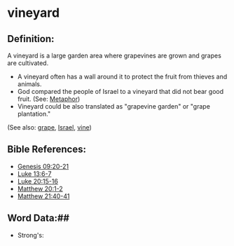 # vineyard #

## Definition: ##

A vineyard is a large garden area where grapevines are grown and grapes are cultivated.

 * A vineyard often has a wall around it to protect the fruit from thieves and animals.
 * God compared the people of Israel to a vineyard that did not bear good fruit. (See: [Metaphor](rc://en/ta/man/translate/figs-metaphor))
 * Vineyard could be also translated as "grapevine garden" or "grape plantation."

(See also: [grape](../other/grape.md), [Israel](../other/israel.md), [vine](../other/vine.md))

## Bible References: ##

* [Genesis 09:20-21](rc://en/tn/help/gen/09/20)
* [Luke 13:6-7](rc://en/tn/help/luk/13/06)
* [Luke 20:15-16](rc://en/tn/help/luk/20/15)
* [Matthew 20:1-2](rc://en/tn/help/mat/20/01)
* [Matthew 21:40-41](rc://en/tn/help/mat/21/40)

## Word Data:##

* Strong's: 


